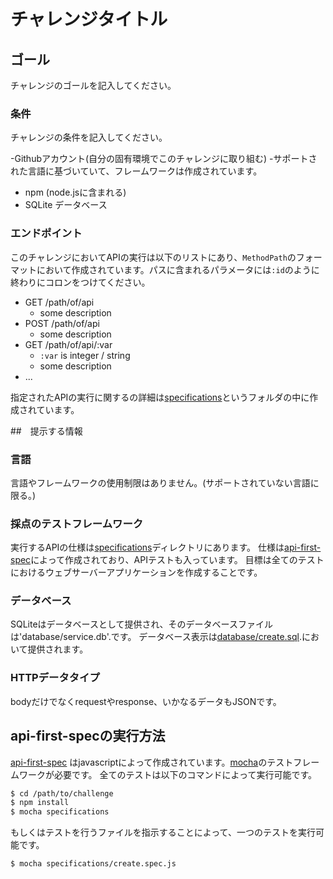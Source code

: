 # チャレンジタイトル

## ゴール

チャレンジのゴールを記入してください。

### 条件
チャレンジの条件を記入してください。

-Githubアカウント(自分の固有環境でこのチャレンジに取り組む)
-サポートされた言語に基づいていて、フレームワークは作成されています。
- npm (node.jsに含まれる)
- SQLite データベース
 
### エンドポイント

このチャレンジにおいてAPIの実行は以下のリストにあり、`MethodPath`のフォーマットにおいて作成されています。パスに含まれるパラメータには`:id`のように終わりにコロンをつけてください。

- GET /path/of/api
    - some description
- POST /path/of/api
    - some description
- GET /path/of/api/:var
    - `:var` is integer / string
    - some description
- ...

指定されたAPIの実行に関するの詳細は[specifications](specifications)というフォルダの中に作成されています。

##　提示する情報

### 言語
言語やフレームワークの使用制限はありません。(サポートされていない言語に限る。)

### 採点のテストフレームワーク
実行するAPIの仕様は[specifications](specifications)ディレクトリにあります。
仕様は[api-first-spec]によって作成されており、APIテストも入っています。
目標は全てのテストにおけるウェブサーバーアプリケーションを作成することです。

### データベース
SQLiteはデータベースとして提供され、そのデータベースファイルは'database/service.db'.です。
データベース表示は[database/create.sql](database/create.sql).において提供されます。
### HTTPデータタイプ
bodyだけでなくrequestやresponse、いかなるデータもJSONです。

## api-first-specの実行方法
[api-first-spec] はjavascriptによって作成されています。[mocha]のテストフレームワークが必要です。
 全てのテストは以下のコマンドによって実行可能です。

 ```bash
 $ cd /path/to/challenge
 $ npm install
 $ mocha specifications
 ```   
 
 もしくはテストを行うファイルを指示することによって、一つのテストを実行可能です。
 ```bash
 $ mocha specifications/create.spec.js
 ```
 
 [api-first-spec]: https://github.com/shunjikonishi/api-first-spec
 [mocha]: http://mochajs.org
